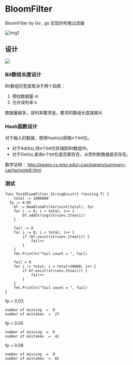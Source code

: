 # BloomFilter
BloomFilter by Go , go 实现的布隆过滤器

<img src="https://tva1.sinaimg.cn/large/008i3skNgy1gqbdqavvkkj30c60au74i.jpg" alt="img1" style="width=50%"/>


## 设计

![](https://imgconvert.csdnimg.cn/aHR0cHM6Ly91c2VyLWdvbGQtY2RuLnhpdHUuaW8vMjAxOS8xMC8yOC8xNmUxMTJmYmQwMzFmZTcx?x-oss-process=image/format,png)

### Bit数组长度设计

Bit数组的宽度取决于两个因素：

1. 预估数据量 m
2. 允许误判率 k

数据量越多，误判率要求低，要求的数组长度就越大

### Hash函数设计

对于输入的数据，使用Hash(s)获取n个bit位。

- 对于Add(s),将n个bit位存储到Bit数组中。
- 对于Get(s),查询n个bit位是否都存在，从而判断数据是否存在。

数学证明： http://pages.cs.wisc.edu/~cao/papers/summary-cache/node8.html

### 测试
```golang
func TestBloomFilter_StringExist(t *testing.T) {
	total := 1000000
  fp := 0.05
	bf := NewBloomFilter(uint(total), fp)
	for i := 0; i < total; i++ {
		bf.addString(strconv.Itoa(i))
	}

	fail := 0
	for i := 0; i < total; i++ {
		if !bf.exist(strconv.Itoa(i)) {
			fail++
		}
	}
	fmt.Println("fail count = ", fail)

	fail = 0
	for i := total; i < total+10000; i++ {
		if bf.exist(strconv.Itoa(i)) {
			fail++
		}
	}
	fmt.Println("fail count = ", fail)
}
```

fp = 0.03
```
number of missing  =  0
number of mistakes  =  27
```
fp = 0.05
```
number of missing  =  0
number of mistakes  =  41
```
fp = 0.08
```
number of missing  =  0
number of mistakes  =  81
```
